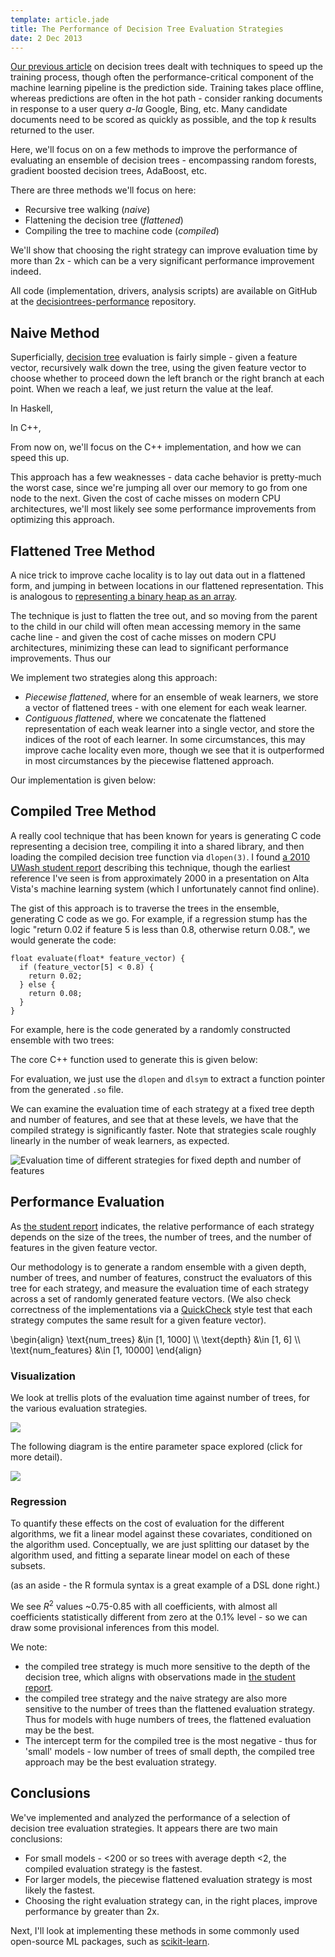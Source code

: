 ```yaml
---
template: article.jade
title: The Performance of Decision Tree Evaluation Strategies
date: 2 Dec 2013
---
```


[Our previous article][speeding-up-training] on decision trees dealt
with techniques to speed up the training process, though often the
performance-critical component of the machine learning pipeline is the
prediction side. Training takes place offline, whereas predictions are
often in the hot path - consider ranking documents in response to a
user query *a-la* Google, Bing, etc. Many candidate documents need to
be scored as quickly as possible, and the top *k* results returned to
the user.

Here, we'll focus on on a few methods to improve the performance of
evaluating an ensemble of decision trees - encompassing random
forests, gradient boosted decision trees, AdaBoost, etc.

There are three methods we'll focus on here:

* Recursive tree walking (*naive*)
* Flattening the decision tree (*flattened*)
* Compiling the tree to machine code (*compiled*)

We'll show that choosing the right strategy can improve evaluation
time by more than 2x - which can be a very significant performance 
improvement indeed.

All code (implementation, drivers, analysis scripts) are available on
GitHub at the [decisiontrees-performance][] repository.

Naive Method
------------

Superficially, [decision tree][] evaluation is fairly simple - given a
feature vector, recursively walk down the tree, using the given
feature vector to choose whether to proceed down the left branch or
the right branch at each point.  When we reach a leaf, we just return
the value at the leaf.

In Haskell, 

<script src="https://gist.github.com/ajtulloch/7749394.js"></script>

In C++,

<script src="https://gist.github.com/ajtulloch/7749384.js"></script>

From now on, we'll focus on the C++ implementation, and how we can
speed this up.

This approach has a few weaknesses - data cache behavior is
pretty-much the worst case, since we're jumping all over our memory to
go from one node to the next.  Given the cost of cache misses on
modern CPU architectures, we'll most likely see some performance
improvements from optimizing this approach.

Flattened Tree Method
---------------------

A nice trick to improve cache locality is to lay out data out in a
flattened form, and jumping in between locations in our flattened
representation. This is analogous to
[representing a binary heap as an array][binary-heap].

The technique is just to flatten the tree out, and so moving from the
parent to the child in our child will often mean accessing memory in
the same cache line - and given the cost of cache misses on modern CPU
architectures, minimizing these can lead to significant performance
improvements.  Thus our 

We implement two strategies along this approach:

* *Piecewise flattened*, where for an ensemble of weak learners, we
  store a vector of flattened trees - with one element for each weak learner.
* *Contiguous flattened*, where we concatenate the flattened
   representation of each weak learner into a single vector, and store
   the indices of the root of each learner.  In some circumstances,
   this may improve cache locality even more, though we see that it is
   outperformed in most circumstances by the piecewise flattened approach.

Our implementation is given below:

<script src="https://gist.github.com/ajtulloch/7749947.js"></script>

Compiled Tree Method
--------------------

A really cool technique that has been known for years is generating C
code representing a decision tree, compiling it into a shared library,
and then loading the compiled decision tree function via `dlopen(3)`.
I found [a 2010 UWash student report][compiled-decision-tree]
describing this technique, though the earliest reference I've seen is
from approximately 2000 in a presentation on Alta Vista's machine
learning system (which I unfortunately cannot find online).

The gist of this approach is to traverse the trees in the ensemble,
generating C code as we go. For example, if a regression stump has the
logic "return 0.02 if feature 5 is less than 0.8, otherwise return
0.08.", we would generate the code:

    float evaluate(float* feature_vector) {
      if (feature_vector[5] < 0.8) {
        return 0.02;
      } else {
        return 0.08;
      }
    }
      
For example, here is the code generated by a randomly constructed
ensemble with two trees:

<script src="https://gist.github.com/ajtulloch/7754969.js"></script>

The core C++ function used to generate this is given below:

<script src="https://gist.github.com/ajtulloch/7755257.js"></script>

For evaluation, we just use the `dlopen` and `dlsym` to extract a
function pointer from the generated `.so` file.

<script src="https://gist.github.com/ajtulloch/7755126.js"></script>


We can examine the evaluation time of each strategy at a fixed tree depth
and number of features, and see that at these levels, we have that the
compiled strategy is significantly faster.  Note that strategies scale
roughly linearly in the number of weak learners, as expected.

![Evaluation time of different strategies for fixed depth and number of features](all_snapshot.png)

Performance Evaluation
----------------------

As [the student report][compiled-decision-tree] indicates, the
relative performance of each strategy depends on the size of the
trees, the number of trees, and the number of features in the given
feature vector.

Our methodology is to generate a random ensemble with a given depth,
number of trees, and number of features, construct the evaluators of
this tree for each strategy, and measure the evaluation time of each
strategy across a set of randomly generated feature vectors. (We also
check correctness of the implementations via a [QuickCheck][] style
test that each strategy computes the same result for a given feature vector).

\begin{align}
  \\text{num\_trees} &\in [1, 1000] \\\\
  \\text{depth} &\in [1, 6] \\\\
  \\text{num\_features} &\in [1, 10000]
\end{align}


### Visualization ###

We look at trellis plots of the evaluation time against number of
trees, for the various evaluation strategies.

[![](subset_trellis.png)](subset_trellis.png)

The following diagram is the entire parameter space explored (click
for more detail).

[![](all_trellis.png)](all_trellis.png)

### Regression ###

To quantify these effects on the cost of evaluation for the different
algorithms, we fit a linear model against these covariates,
conditioned on the algorithm used. Conceptually, we are just splitting
our dataset by the algorithm used, and fitting a separate linear model
on each of these subsets.

<script src="https://gist.github.com/ajtulloch/7755272.js"></script>

(as an aside - the R formula syntax is a great example of a DSL done
right.)

We see $R^2$ values ~0.75-0.85 with all coefficients, with almost all coefficients
statistically different from zero at the 0.1% level - so we can draw
some provisional inferences from this model.

We note:

* the compiled tree strategy is much more sensitive to the depth of
  the decision tree, which aligns with observations made in
  [the student report][compiled-decision-tree]. 
* the compiled tree strategy and the naive strategy are also more
  sensitive to the number of trees than the flattened evaluation
  strategy.  Thus for models with huge numbers of trees, the flattened
  evaluation may be the best.
* The intercept term for the compiled tree is the most negative - thus
  for 'small' models - low number of trees of small depth, the
  compiled tree approach may be the best evaluation strategy.

<script src="https://gist.github.com/ajtulloch/7792639.js"></script>

Conclusions
-----------

We've implemented and analyzed the performance of a selection of
decision tree evaluation strategies. It appears there are two main
conclusions:

* For small models - <200 or so trees with average depth <2, the
  compiled evaluation strategy is the fastest.
* For larger models, the piecewise flattened evaluation strategy is
  most likely the fastest.
* Choosing the right evaluation strategy can, in the right places,
  improve performance by greater than 2x.

Next, I'll look at implementing these methods in some commonly used
open-source ML packages, such as [scikit-learn][].

[QuickCheck]: http://en.wikipedia.org/wiki/QuickCheck
[binary-heap]: http://en.wikipedia.org/wiki/Binary_heap#Heap_implementation
[compiled-decision-tree]: http://courses.cs.washington.edu/courses/cse501/10au/compile-machlearn.pdf
[decision tree]: http://en.wikipedia.org/wiki/Decision_tree
[decisiontrees-performance]: https://github.com/ajtulloch/decisiontree-performance
[scikit-learn]: http://scikit-learn.org/stable/
[speeding-up-training]: http://tullo.ch/articles/speeding-up-decision-tree-training/
[the following diagram]: all_trellis.png
